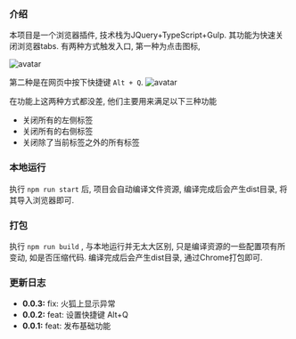 ### 介绍

本项目是一个浏览器插件, 技术栈为JQuery+TypeScript+Gulp. 其功能为快速关闭浏览器tabs. 有两种方式触发入口, 第一种为点击图标, 

![avatar](https://file.qingflow.com/uploads/file/d70f3404-6aa1-47e2-b6f7-cf88570a187f.png)

第二种是在网页中按下快捷键 `Alt + Q`.
![avatar](https://file.qingflow.com/uploads/file/002480c2-a596-4aca-90c6-868d98debb0c.png)

在功能上这两种方式都没差, 他们主要用来满足以下三种功能
 
 - 关闭所有的左侧标签
 - 关闭所有的右侧标签
 - 关闭除了当前标签之外的所有标签

### 本地运行

执行 `npm run start` 后, 项目会自动编译文件资源, 编译完成后会产生dist目录, 将其导入浏览器即可.

### 打包

执行 `npm run build` , 与本地运行并无太大区别, 只是编译资源的一些配置项有所变动, 如是否压缩代码. 编译完成后会产生dist目录, 通过Chrome打包即可.

### 更新日志

* **0.0.3:** fix: 火狐上显示异常
* **0.0.2:** feat: 设置快捷键 Alt+Q
* **0.0.1:** feat: 发布基础功能